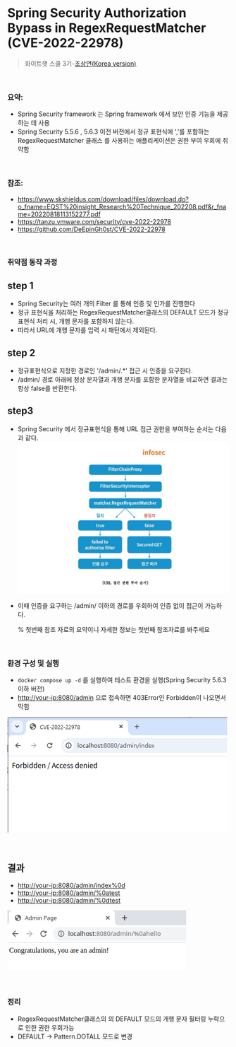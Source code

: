 # Spring Security Authorization Bypass in RegexRequestMatcher (CVE-2022-22978)

> 화이트햇 스쿨 3기-[조상연(Korea version)](README.kr.md)

<br/>

### 요약:

- Spring Security framework 는 Spring framework 에서 보안 인증 기능을 제공하는 데 사용
- Spring Security 5.5.6 , 5.6.3 이전 버전에서 정규 표현식에 ','를 포함하는 RegexRequestMatcher 클래스 를 사용하는 애플리케이션은 권한 부여 우회에 취약함

<br/>

### 참조:

- <https://www.skshieldus.com/download/files/download.do?o_fname=EQST%20insight_Research%20Technique_202208.pdf&r_fname=20220818113152277.pdf>
- <https://tanzu.vmware.com/security/cve-2022-22978>
- <https://github.com/DeEpinGh0st/CVE-2022-22978>

<br/>

### 취약점 동작 과정

## step 1
- Spring Security는 여러 개의 Filter 를 통해 인증 및 인가를 진행한다
- 정규 표현식을 처리하는 RegexRequestMatcher클래스의 DEFAULT 모드가 정규표현식 처리 시, 개행 문자를 포함하지 않는다.
- 따라서 URL에 개행 문자를 입력 시 패턴에서 제외된다.

## step 2
- 정규표현식으로 지정한 경로인 '/admin/.*' 접근 시 인증을 요구한다.
- /admin/ 경로 아래에 정상 문자열과 개행 문자를 포함한 문자열을 비교하면 결과는 항상 false를 반환한다.

## step3
- Spring Security 에서 정규표현식을 통해 URL 접근 권한을 부여하는 순서는 다음과 같다.
![](URL_Access.PNG)
- 이때 인증을 요구하는 /admin/ 이하의 경로를 우회하여 인증 없이 접근이 가능하다. 

  % 첫번째 참조 자료의 요약이니 자세한 정보는 첫번째 참조자료를 봐주세요

<br/>

### 환경 구성 및 실행

- `docker compose up -d` 를 실행하여 테스트 환경을 실행(Spring Security 5.6.3 이하 버전)
- <http://your-ip:8080/admin> 으로 접속하면 403Error인 Forbidden이 나오면서 막힘

![](403_Forbidden.PNG)

<br/>

## 결과
- <http://your-ip:8080/admin/index%0d>
- <http://your-ip:8080/admin/%0atest>
- <http://your-ip:8080/admin/%0dtest>

![](bypassed.png)

<br/>

### 정리
- RegexRequestMatcher클래스의 의 DEFAULT 모드의 개행 문자 필터링 누락으로 인한 권한 우회가능
- DEFAULT -> Pattern.DOTALL 모드로 변경
